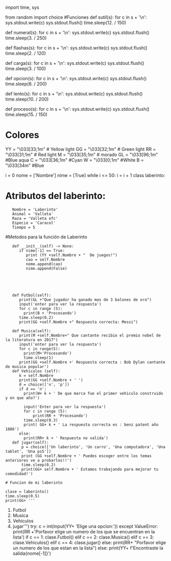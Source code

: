 import time,  sys

from random import choice
#Funciones
def sutil(s):
        for c in s + '\n':
                sys.stdout.write(c)
                sys.stdout.flush()
                time.sleep(12. / 150)

def numeral(s):
        for c in s + '\n':
                sys.stdout.write(c)
                sys.stdout.flush()
                time.sleep(3. / 250)

def flashas(s):
        for c in s + '\n':
                sys.stdout.write(c)
                sys.stdout.flush()
                time.sleep(2. / 120)

def carga(s):
        for c in s + '\n':
                sys.stdout.write(c)
                sys.stdout.flush()
                time.sleep(3. / 100)

def opcion(s):
        for c in s + '\n':
                sys.stdout.write(c)
                sys.stdout.flush()
                time.sleep(8. / 200)

def lento(s):
        for c in s + '\n':
                sys.stdout.write(c)
                sys.stdout.flush()
                time.sleep(10. / 200)

def proceso(s):
        for c in s + '\n':
                sys.stdout.write(c)
                sys.stdout.flush()
                time.sleep(15. / 150)
      
  
# Colores

YY = "\033[33;1m" # Yellow light
GG = "\033[32;1m" # Green light
RR = "\033[31;1m" # Red light
M = "\033[35;1m" # morado
GL = "\033[96;1m" #Blue aqua
C = "\033[36;1m"   #Cyan
W = "\033[0;1m"    #White
B = "\033[34m"    #Blue


i = 0
nome = ['Nombre']
nime = [True]
while i <= 50:
    i = i + 1
    class laberinto:

# Atributos del laberinto:

       Nombre = 'Laberinto'
       Animal = 'Valleta'
       Raza = 'Valleta ofc'
       Especie = 'Caracol'
       Tiempo = 5

#Metodos para la función de Laberinto

       def __init__(self) -> None:
          if nime[-1] == True:
             print (YY +self.Nombre + "  De juegos!")
             cao = self.Nombre
             nome.append(cao)
             nime.append(False)
             
             
             


       def Futbol(self):
          print(GL +"Que jugador ha ganado mas de 3 balones de oro")
          input('enter para ver la respuesta')
          for c in range (5):
          	print(B + 'Procesando')
          time.sleep(0.2)
          print(GG +self.Nombre +" Respuesta correcta: Messi")
          
       def Musica(self):
          print(M +self.Nombre+" Que cantante recibio el premio nobel de la literatura en 2017")
          input('enter para ver la respuesta')
          for c in range(5):
            print(M+'Procesando')
            time.sleep(1) 
          print(GG +self.Nombre +' Respuesta correcta : Bob Dylan cantante de musica popular')
       def Vehiculos (self):
          k = self.Nombre
          print(GG +self.Nombre + ' ')
          d = choice(['n', 'p'])
          if d == 'n':
            print(W+ k + ' De que marca fue el primer vehiculo construido y en que año?')
            
            input('Enter para ver la respuesta')
            for c in range (5):
            	print(RR + 'Procesando')
            time.sleep(0.3)
            print( GG+ k + ' La respuesta correcta es : benz patent año 1886')
          else:
            print(RR+ k + ' Respuesta no valida')
       def jugar(self):
           p = choice(['Un laberinto', 'Un carro', 'Una computadora', 'Una tablet', 'Una ps5'])
           print (GG +self.Nombre + ' Puedes escoger entre los temas anteriores ve a probarlos!!')
           time.sleep(0.2)
           print(GG+ self.Nombre + ' Estamos trabajando para mejorar tu comodidad!')

    # Funcion de mi laberinto

    clase = laberinto()
    time.sleep(0.5)
    print(GG+ '''
1) Futbol
2) Musica
3) Vehiculos
4) jugar''')
    try:
       c = int(input(YY+ 'Elige una opcion:'))
    except ValueError:
       print(RR +'Porfavor elige un numero de los que se encuentran en la lista')
    if c == 1:
       clase.Futbol()
    elif c == 2:
       clase.Musica()
    elif c == 3:
       clase.Vehiculos()
    elif c == 4:
       clase.jugar()
    else:
       print(RR+ "Porfavor elige un numero de los que estan en la lista")
else:
    print(YY+ f'Encontraste la salida{nome[-1]}')
